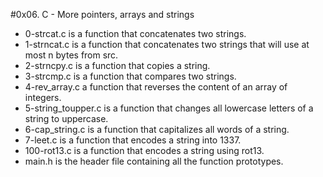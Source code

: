 #0x06. C - More pointers, arrays and strings
* 0-strcat.c is a function that concatenates two strings.
* 1-strncat.c is a function that concatenates two strings that will use at most n bytes from src.
* 2-strncpy.c is a function that copies a string.
* 3-strcmp.c is a function that compares two strings.
* 4-rev_array.c a function that reverses the content of an array of integers.
* 5-string_toupper.c is a function that changes all lowercase letters of a string to uppercase.
* 6-cap_string.c is a function that capitalizes all words of a string.
* 7-leet.c is a function that encodes a string into 1337.
* 100-rot13.c is a function that encodes a string using rot13.
* main.h is the header file containing all the function prototypes.
